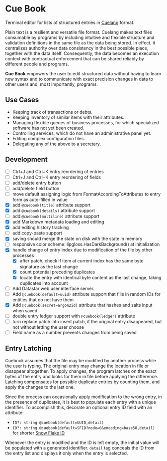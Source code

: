 # Cue Book

Terminal editor for lists of structured entries in [Cuelang](https://cuelang.org/) format.

Plain text is a resilient and versatile file format. Cuelang makes text files consumable by programs
by including intuitive and flexible structure and validation definitions in the same file as the data being stored. In effect,
it centralizes authority over data consistency in the best possible place, together with the data itself. Consequently, the data
becomes an execution context with contractual enforcement that can be shared reliably by different people and programs.

**Cue Book** empowers the user to edit structured data without having to learn new syntax and to communicate with exact precision
changes in data to other users and, most importantly, programs.

## Use Cases

- Keeping track of transactions or debts.
- Keeping inventory of similar items with their attributes.
- Managing flexible queues of business processes, for which specialized software has not yet been created.
- Controlling services, which do not have an administrative panel yet.
- Editing complex configuration files.
- Delegating any of the above to a secretary.

## Development

- [ ] Ctrl+J and Ctrl+K entry reordering of entries
- [ ] Ctrl+J and Ctrl+K entry reordering of fields
- [ ] add/delete entry button
- [ ] add/delete field button
- [ ] move default assigning logic from FormatAccordingToAttributes to entry form as auto-filled in value
- [x] add `@cuebook(title)` attribute support
- [x] add `@cuebook(details)` attribute support
- [ ] add `@cuebook(multiline)` attribute support
- [x] add Markdown metadata loading and editing
- [x] add editing history tracking
- [ ] add copy-paste support
- [x] saving should merge the state on disk with the state in memory
- [ ] responsive color scheme: lipgloss.HasDarkBackground() at initialization
- [x] handle change of entry index due to modification of the file by other processes
    - [x] after patch, check if item at current index has the same byte signature as the last change
    - [x] count potential preceding duplicates
    - [x] locate the entry with identical byte content as the last change, taking duplicates into account
- [ ] Add Datastar web user interface server.
- [ ] Add `@cuebook(default=uuid)` attribute support that fills in random IDs for entities that do not have them
- [x] Add `@cuebook(secret=argon2id)` attribute that hashes and salts input when saved
- [ ] double entry ledger support with `@cuebook(ledger)` attribute
- [ ] turn replace patch into insert patch, if the original entry disappeared, but not without letting the user choose
- [ ] Field name as a number prevents changes from being saved

## Entry Latching

Cuebook assumes that the file may be modified by another process while the user is typing. The original entry may change the location in file or disappear altogether. To apply changes, the program latches on the exact bytes of the entry and looks for them in file before applying the difference. Latching compensates for possible duplicate entries by counting them, and apply the changes to the last one.

Since the process can occasionally apply modification to the wrong entry, in the presence of duplicates, it is best to populate each entry with a unique identifier. To accomplish this, decorate an optional entry ID field with an attribute:

- `ID?: string @cuebook(default=UUID,detail)`
- `ID?: string @cuebook(default=SFID?node=0&encoding=base58,detail)` for shorter [Snow Flake ID](https://en.wikipedia.org/wiki/Snowflake_ID)

Whenever the entry is modified and the ID is left empty, the initial value will be populated with a generated identifier. `detail` tag conceals the ID from the entry list and displays it only when the entry is selected.
